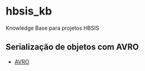 # hbsis_kb

Knowledge Base para projetos HBSIS

## Serialização de objetos com AVRO

* [AVRO](avro)
